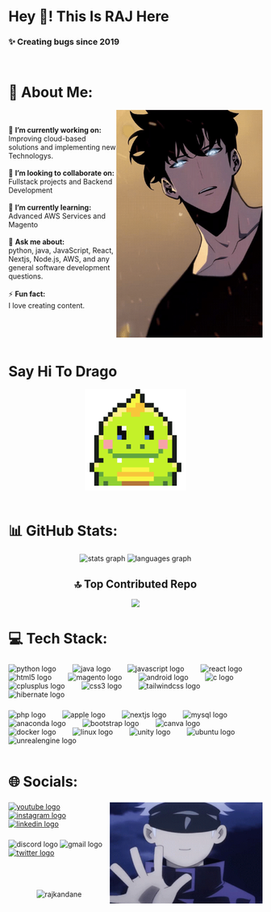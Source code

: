 
<h1 align="left">Hey 👋! This Is RAJ Here</h1>

###
<h3 align="left">✨ Creating bugs since 2019</h3>

<br>

# 💫 About Me:

<img align="right" height="450" src="RAJ/Solo_leveling.gif" alt="Solo_leveling gif"> <br>

🔭 **I’m currently working on:**  <br>Improving cloud-based solutions and implementing new Technologys.<br><br>👯 **I’m looking to collaborate on:**  <br>Fullstack projects and Backend Development<br><br>🌱 **I’m currently learning:**  <br>Advanced AWS Services and Magento<br><br>💬 **Ask me about:**  <br>python, java, JavaScript, React, Nextjs, Node.js, AWS, and any general software development questions.<br><br>⚡ **Fun fact:**  <br>I love creating content.

<br>


<br>
<br>

# Say Hi To Drago 

<div align="center">
  
<img height="200" src="RAJ/Drago.gif" alt="Drago gif">

</div>

<br>



# 📊 GitHub Stats:

<div align="center">
  <img src="https://github-readme-stats-sigma-five.vercel.app/api?username=RajKandane&hide_title=false&hide_rank=false&show_icons=true&include_all_commits=true&count_private=true&disable_animations=false&theme=dracula&locale=en&hide_border=true" height="150" alt="stats graph"  />
  <img src="https://github-readme-stats-sigma-five.vercel.app/api/top-langs?username=RajKandane&locale=en&hide_title=false&layout=compact&card_width=320&langs_count=5&theme=dracula&hide_border=true" height="150" alt="languages graph"  />
</div>

  <div align="center">

## 🔝 Top Contributed Repo

![](https://github-contributor-stats.vercel.app/api?username=RajKandane&limit=5&theme=tokyonight&combine_all_yearly_contributions=true)


</div>

<!-- Proudly created with GPRM ( https://gprm.itsvg.in ) -->

<!-- <p align="center"> <a href="https://github.com/ryo-ma/github-profile-trophy"><img src="https://github-profile-trophy.vercel.app/?username=rajkandane" alt="rajkandane" /></a> </p> <br> -->

###

# 💻 Tech Stack:

###

<div align="left">
  <img src="https://cdn.jsdelivr.net/gh/devicons/devicon/icons/python/python-original.svg" height="40" alt="python logo"  />
  <img width="25" />
  <img src="https://cdn.jsdelivr.net/gh/devicons/devicon/icons/java/java-original.svg" height="40" alt="java logo"  />
  <img width="25" />
  <img src="https://cdn.jsdelivr.net/gh/devicons/devicon/icons/javascript/javascript-original.svg" height="40" alt="javascript logo"  />
  <img width="25" />
  <img src="https://cdn.jsdelivr.net/gh/devicons/devicon/icons/react/react-original.svg" height="40" alt="react logo"  />
  <img width="25" />
  <img src="https://cdn.jsdelivr.net/gh/devicons/devicon/icons/html5/html5-original.svg" height="40" alt="html5 logo"  />
  <img width="25" />
  <img src="https://cdn.jsdelivr.net/gh/devicons/devicon/icons/magento/magento-original.svg" height="40" alt="magento logo"  />
  <img width="25" />
  <img src="https://cdn.simpleicons.org/android/3DDC84" height="40" alt="android logo"  />
  <img width="25" />
  <img src="https://cdn.jsdelivr.net/gh/devicons/devicon/icons/c/c-original.svg" height="40" alt="c logo"  />
  <img width="25" />
  <img src="https://cdn.jsdelivr.net/gh/devicons/devicon/icons/cplusplus/cplusplus-original.svg" height="40" alt="cplusplus logo"  />
  <img width="25" />
  <img src="https://cdn.jsdelivr.net/gh/devicons/devicon/icons/css3/css3-original.svg" height="40" alt="css3 logo"  />
  <img width="25" />
  <img src="https://cdn.simpleicons.org/tailwindcss/06B6D4" height="40" alt="tailwindcss logo"  />
  <img width="25" />
  <img src="https://skillicons.dev/icons?i=hibernate" height="40" alt="hibernate logo"  />
</div>

###

<div align="left">
  <img src="https://skillicons.dev/icons?i=php" height="40" alt="php logo"  />
  <img width="25" />
  <img src="https://cdn.jsdelivr.net/gh/devicons/devicon/icons/apple/apple-original.svg" height="40" alt="apple logo"  />
  <img width="25" />
  <img src="https://skillicons.dev/icons?i=nextjs" height="40" alt="nextjs logo"  />
  <img width="25" />
  <img src="https://cdn.jsdelivr.net/gh/devicons/devicon/icons/mysql/mysql-original.svg" height="40" alt="mysql logo"  />
  <img width="25" />
  <img src="https://cdn.jsdelivr.net/gh/devicons/devicon/icons/anaconda/anaconda-original.svg" height="40" alt="anaconda logo"  />
  <img width="25" />
  <img src="https://cdn.jsdelivr.net/gh/devicons/devicon/icons/bootstrap/bootstrap-original.svg" height="40" alt="bootstrap logo"  />
  <img width="25" />
  <img src="https://cdn.jsdelivr.net/gh/devicons/devicon/icons/canva/canva-original.svg" height="40" alt="canva logo"  />
  <img width="25" />
  <img src="https://skillicons.dev/icons?i=docker" height="40" alt="docker logo"  />
  <img width="25" />
  <img src="https://skillicons.dev/icons?i=linux" height="40" alt="linux logo"  />
  <img width="25" />
  <img src="https://skillicons.dev/icons?i=unity" height="40" alt="unity logo"  />
  <img width="25" />
  <img src="https://cdn.jsdelivr.net/gh/devicons/devicon/icons/ubuntu/ubuntu-plain.svg" height="40" alt="ubuntu logo"  />
  <img width="25" />
  <img src="https://skillicons.dev/icons?i=unreal" height="40" alt="unrealengine logo"  />
</div>



<br>

###


# 🌐 Socials:

###

<img align="right" height="200" src="RAJ/Gojo.gif" alt="Gojo Image">

###

<div align="left">
  
<a href="https://www.youtube.com/channel/UC7vpGHomaj7mA0AsSugoqsw" target="_blank">
  <img src="https://img.shields.io/static/v1?message=Youtube&logo=youtube&label=&color=FF0000&logoColor=white&labelColor=&style=for-the-badge" height="35" alt="youtube logo"  />
</a>

  <a href="https://www.instagram.com/_raj_kandane/" target="_blank">
  <img src="https://img.shields.io/static/v1?message=Instagram&logo=instagram&label=&color=E4405F&logoColor=white&labelColor=&style=for-the-badge" height="35" alt="instagram logo"  />
  </a>

  <a href="https://www.linkedin.com/in/dkteriteshkumarkandane/" target="_blank">
  <img src="https://img.shields.io/static/v1?message=LinkedIn&logo=linkedin&label=&color=0077B5&logoColor=white&labelColor=&style=for-the-badge" height="35" alt="linkedin logo"  />
  </a>
  
</div>

###

<div align="left">
  <img src="https://img.shields.io/static/v1?message=Discord&logo=discord&label=&color=7289DA&logoColor=white&labelColor=&style=for-the-badge" height="35" alt="discord logo"  />
  <img src="https://img.shields.io/static/v1?message=Gmail&logo=gmail&label=&color=D14836&logoColor=white&labelColor=&style=for-the-badge" height="35" alt="gmail logo"  />
  <a href="htttp.test.com" target="_blank">
    <img src="https://img.shields.io/static/v1?message=Twitter&logo=twitter&label=&color=1DA1F2&logoColor=white&labelColor=&style=for-the-badge" height="35" alt="twitter logo"  />
  </a>
</div>

<br>
<br>
<br>

<p align="center"> <img src="https://komarev.com/ghpvc/?username=rajkandane&label=Profile%20views&color=758bbd&style=flat-square" alt="rajkandane" /> </p>


